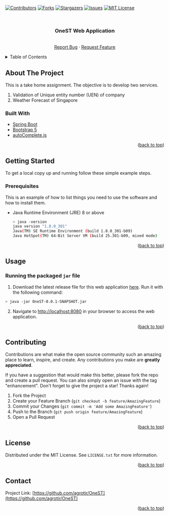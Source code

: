 <div id="top"></div>

[![Contributors][contributors-shield]][contributors-url]
[![Forks][forks-shield]][forks-url]
[![Stargazers][stars-shield]][stars-url]
[![Issues][issues-shield]][issues-url]
[![MIT License][license-shield]][license-url]

<!-- PROJECT LOGO -->
<br />
<div align="center">

<h3 align="center">OneST Web Application</h3>

  <p align="center">
    <br />
    <a href="https://github.com/agrotir/OneST/issues">Report Bug</a>
    ·
    <a href="https://github.com/agrotir/OneST/issues">Request Feature</a>
  </p>
</div>

<!-- TABLE OF CONTENTS -->
<details>
  <summary>Table of Contents</summary>
  <ol>
    <li>
      <a href="#about-the-project">About The Project</a>
      <ul>
        <li><a href="#built-with">Built With</a></li>
      </ul>
    </li>
    <li>
      <a href="#getting-started">Getting Started</a>
      <ul>
        <li><a href="#prerequisites">Prerequisites</a></li>
      </ul>
    </li>
    <li><a href="#usage">Usage</a></li>
    <li><a href="#contributing">Contributing</a></li>
    <li><a href="#license">License</a></li>
    <li><a href="#contact">Contact</a></li>
  </ol>
</details>

<!-- ABOUT THE PROJECT -->

## About The Project

This is a take home assignment. The objective is to develop two services.

1. Validation of Unique entity number (UEN) of company
2. Weather Forecast of Singapore

### Built With

- [Spring Boot](https://spring.io/projects/spring-boot/)
- [Bootstrap 5](https://getbootstrap.com/)
- [autoComplete.js](https://tarekraafat.github.io/autoComplete.js/)

<p align="right">(<a href="#top">back to top</a>)</p>

<!-- GETTING STARTED -->

## Getting Started

To get a local copy up and running follow these simple example steps.

### Prerequisites

This is an example of how to list things you need to use the software and how to install them.

- Java Runtime Environment (JRE) 8 or above
  ```sh
  > java -version
  java version "1.8.0_301"
  Java(TM) SE Runtime Environment (build 1.8.0_301-b09)
  Java HotSpot(TM) 64-Bit Server VM (build 25.301-b09, mixed mode)
  ```

<p align="right">(<a href="#top">back to top</a>)</p>

<!-- USAGE EXAMPLES -->

## Usage

### Running the packaged `jar` file

1. Download the latest release file for this web application [here](https://github.com/Agrotir/OneST/releases). Run it with the following command:

```bash
> java -jar OneST-0.0.1-SNAPSHOT.jar
```

2. Navigate to [http://localhost:8080](http://localhost:8080) in your browser to access the web application.

<p align="right">(<a href="#top">back to top</a>)</p>

<!-- CONTRIBUTING -->

## Contributing

Contributions are what make the open source community such an amazing place to learn, inspire, and create. Any contributions you make are **greatly appreciated**.

If you have a suggestion that would make this better, please fork the repo and create a pull request. You can also simply open an issue with the tag "enhancement".
Don't forget to give the project a star! Thanks again!

1. Fork the Project
2. Create your Feature Branch (`git checkout -b feature/AmazingFeature`)
3. Commit your Changes (`git commit -m 'Add some AmazingFeature'`)
4. Push to the Branch (`git push origin feature/AmazingFeature`)
5. Open a Pull Request

<p align="right">(<a href="#top">back to top</a>)</p>

<!-- LICENSE -->

## License

Distributed under the MIT License. See `LICENSE.txt` for more information.

<p align="right">(<a href="#top">back to top</a>)</p>

<!-- CONTACT -->

## Contact

Project Link: [https://github.com/agrotir/OneST](https://github.com/agrotir/OneST)

<p align="right">(<a href="#top">back to top</a>)</p>

<!-- ACKNOWLEDGMENTS -->

[contributors-shield]: https://img.shields.io/github/contributors/agrotir/OneST.svg?style=for-the-badge
[contributors-url]: https://github.com/agrotir/OneST/graphs/contributors
[forks-shield]: https://img.shields.io/github/forks/agrotir/OneST.svg?style=for-the-badge
[forks-url]: https://github.com/agrotir/OneST/network/members
[stars-shield]: https://img.shields.io/github/stars/agrotir/OneST.svg?style=for-the-badge
[stars-url]: https://github.com/agrotir/OneST/stargazers
[issues-shield]: https://img.shields.io/github/issues/agrotir/OneST.svg?style=for-the-badge
[issues-url]: https://github.com/agrotir/OneST/issues
[license-shield]: https://img.shields.io/github/license/agrotir/OneST?style=for-the-badge
[license-url]: https://github.com/agrotir/OneST/blob/master/LICENSE.txt
